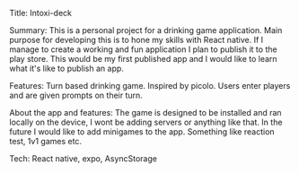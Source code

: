 Title: Intoxi-deck

Summary: This is a personal project for a drinking game application. Main purpose for developing this is to hone my skills with React native. If I manage to create a working and fun application I plan to publish it to the play store.
This would be my first published app and I would like to learn what it's like to publish an app.

Features: Turn based drinking game. Inspired by picolo. Users enter players and are given prompts on their turn.

About the app and features: The game is designed to be installed and ran locally on the device, I wont be adding servers or anything like that.
In the future I would like to add minigames to the app. Something like reaction test, 1v1 games etc.

Tech: React native, expo, AsyncStorage
